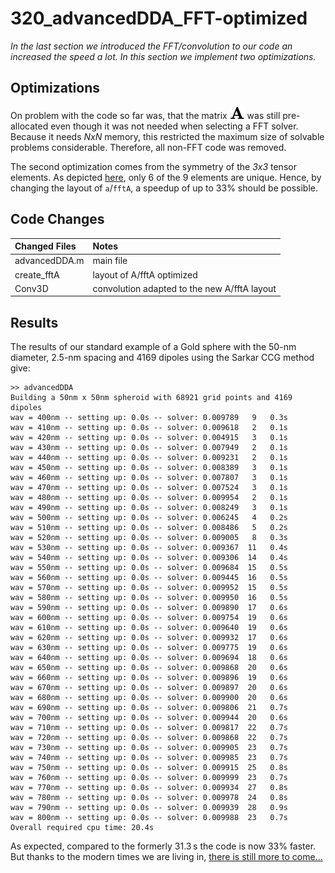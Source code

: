 # 320_advancedDDA_FFT-optimized

*In the last section we introduced the FFT/convolution to our code an increased the speed a lot. In this section we implement two optimizations.*

## Optimizations

On problem with the code so far was, that the matrix <img src="..\003_media\azPQdhk1g1.svg"> was still pre-allocated even though it was not needed when selecting a FFT solver. Because it needs *NxN* memory, this restricted the maximum size of solvable problems considerable. Therefore, all non-FFT code was removed.

The second optimization comes from the symmetry of the *3x3* tensor elements. As depicted [here](../100_simpleDDA#the-code), only 6 of the 9 elements are unique. Hence, by changing the layout of `a`/`fftA`, a speedup of up to 33% should be possible. 


## Code Changes

Changed Files           | Notes
:-----                  |:--------
advancedDDA.m           | main file
create_fftA             | layout of A/fftA optimized
Conv3D                  | convolution adapted to the new A/fftA layout


## Results

The results of our standard example of a Gold sphere with the 50-nm diameter, 2.5-nm spacing and 4169 dipoles using the Sarkar CCG method give: 

    >> advancedDDA
    Building a 50nm x 50nm spheroid with 68921 grid points and 4169 dipoles
    wav = 400nm -- setting up: 0.0s -- solver: 0.009789   9   0.3s 
    wav = 410nm -- setting up: 0.0s -- solver: 0.009618   2   0.1s 
    wav = 420nm -- setting up: 0.0s -- solver: 0.004915   3   0.1s 
    wav = 430nm -- setting up: 0.0s -- solver: 0.007949   2   0.1s 
    wav = 440nm -- setting up: 0.0s -- solver: 0.009231   2   0.1s 
    wav = 450nm -- setting up: 0.0s -- solver: 0.008389   3   0.1s 
    wav = 460nm -- setting up: 0.0s -- solver: 0.007807   3   0.1s 
    wav = 470nm -- setting up: 0.0s -- solver: 0.007524   3   0.1s 
    wav = 480nm -- setting up: 0.0s -- solver: 0.009954   2   0.1s 
    wav = 490nm -- setting up: 0.0s -- solver: 0.008249   3   0.1s 
    wav = 500nm -- setting up: 0.0s -- solver: 0.006245   4   0.2s 
    wav = 510nm -- setting up: 0.0s -- solver: 0.008486   5   0.2s 
    wav = 520nm -- setting up: 0.0s -- solver: 0.009005   8   0.3s 
    wav = 530nm -- setting up: 0.0s -- solver: 0.009367  11   0.4s 
    wav = 540nm -- setting up: 0.0s -- solver: 0.009306  14   0.4s 
    wav = 550nm -- setting up: 0.0s -- solver: 0.009684  15   0.5s 
    wav = 560nm -- setting up: 0.0s -- solver: 0.009445  16   0.5s 
    wav = 570nm -- setting up: 0.0s -- solver: 0.009952  15   0.5s 
    wav = 580nm -- setting up: 0.0s -- solver: 0.009950  16   0.5s 
    wav = 590nm -- setting up: 0.0s -- solver: 0.009890  17   0.6s 
    wav = 600nm -- setting up: 0.0s -- solver: 0.009754  19   0.6s 
    wav = 610nm -- setting up: 0.0s -- solver: 0.009640  19   0.6s 
    wav = 620nm -- setting up: 0.0s -- solver: 0.009932  17   0.6s 
    wav = 630nm -- setting up: 0.0s -- solver: 0.009775  19   0.6s 
    wav = 640nm -- setting up: 0.0s -- solver: 0.009694  18   0.6s 
    wav = 650nm -- setting up: 0.0s -- solver: 0.009868  20   0.6s 
    wav = 660nm -- setting up: 0.0s -- solver: 0.009896  19   0.6s 
    wav = 670nm -- setting up: 0.0s -- solver: 0.009897  20   0.6s 
    wav = 680nm -- setting up: 0.0s -- solver: 0.009900  20   0.6s 
    wav = 690nm -- setting up: 0.0s -- solver: 0.009806  21   0.7s 
    wav = 700nm -- setting up: 0.0s -- solver: 0.009944  20   0.6s 
    wav = 710nm -- setting up: 0.0s -- solver: 0.009817  22   0.7s 
    wav = 720nm -- setting up: 0.0s -- solver: 0.009868  22   0.7s 
    wav = 730nm -- setting up: 0.0s -- solver: 0.009905  23   0.7s 
    wav = 740nm -- setting up: 0.0s -- solver: 0.009985  23   0.7s 
    wav = 750nm -- setting up: 0.0s -- solver: 0.009915  25   0.8s 
    wav = 760nm -- setting up: 0.0s -- solver: 0.009999  23   0.7s 
    wav = 770nm -- setting up: 0.0s -- solver: 0.009934  27   0.8s 
    wav = 780nm -- setting up: 0.0s -- solver: 0.009978  24   0.8s 
    wav = 790nm -- setting up: 0.0s -- solver: 0.009939  28   0.9s 
    wav = 800nm -- setting up: 0.0s -- solver: 0.009988  23   0.7s 
    Overall required cpu time: 20.4s


As expected, compared to the formerly 31.3&thinsp;s the code is now 33% faster. But thanks to the modern times we are living in, [there is still more to come...](../320_advancedDDA_GPu)